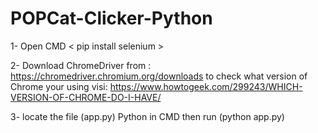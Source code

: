 # POPCat-Clicker-Python

1- Open CMD
< pip install selenium >

2- Download ChromeDriver from : https://chromedriver.chromium.org/downloads
  to check what version of Chrome your using visi: https://www.howtogeek.com/299243/WHICH-VERSION-OF-CHROME-DO-I-HAVE/
  
3- locate the file (app.py) Python in CMD then run
  (python app.py)
  
